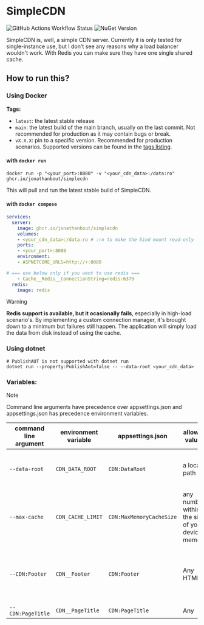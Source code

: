 # SimpleCDN
![GitHub Actions Workflow Status](https://img.shields.io/github/actions/workflow/status/JonathanBout/SimpleCDN/dotnet.yml?style=flat)
![NuGet Version](https://img.shields.io/nuget/v/SimpleCDN)


SimpleCDN is, well, a simple CDN server. Currently it is only tested for single-instance use, but I don't see any reasons why a load balancer wouldn't work. With Redis you can make sure they have one single shared cache.

## How to run this?
### Using Docker

**Tags:**
- `latest`: the latest stable release
- `main`: the latest build of the main branch, usually on the last commit. Not recommended for production as it may contain bugs or break.
- `vX.X.X`: pin to a specific version. Recommended for production scenarios. Supported versions can be found in the [tags listing](https://github.com/JonathanBout/SimpleCDN/tags).

#### with `docker run`
```
docker run -p "<your_port>:8080" -v "<your_cdn_data>:/data:ro" ghcr.io/jonathanbout/simplecdn
```
This will pull and run the latest stable build of SimpleCDN.

#### with `docker compose`
```yml
services:
  server:
    image: ghcr.io/jonathanbout/simplecdn
    volumes:
    - <your_cdn_data>:/data:ro # :ro to make the bind mount read-only
    ports:
    - <your_port>:8080
    environment:
    - ASPNETCORE_URLS=http://+:8080

# === use below only if you want to use redis ===
    - Cache__Redis__ConnectionString=redis:6379
  redis:
    image: redis
```

> [!WARNING]  
> **Redis support is available, but it ocasionally fails**, especially in high-load scenario's. By implementing a custom connection manager,
> it's brought down to a minimum but failures still happen. The application will simply load the data from disk instead of using the cache.

### Using dotnet
```
# PublishAOT is not supported with dotnet run
dotnet run --property:PublishAot=false -- --data-root <your_cdn_data>
```

### Variables:

> [!NOTE]  
> Command line arguments have precedence over appsettings.json and appsettings.json has precedence environment variables.

| command line argument | environment variable | appsettings.json | allowed values | default value | description |
|--|--|--|--|--|--|
| `--data-root` | `CDN_DATA_ROOT` | `CDN:DataRoot` | a local path | `/data` | The data root, where the files to be served are stored. |
| `--max-cache` | `CDN_CACHE_LIMIT` | `CDN:MaxMemoryCacheSize` | any number within the size of your devices memory | `500` | The maximum size of the cache, in kB |
| `--CDN:Footer` | `CDN__Footer` | `CDN:Footer` | Any HTML | `Powered by SimpleCDN` (with a link to this GitHub repo) | The text to place at the bottom of generated index files |
| `--CDN:PageTitle` | `CDN__PageTitle` | `CDN:PageTitle` | Any <title> compatible string | `SimpleCDN` | The text to display in the browser's title bar |

more options are available, for a full overview look at the models in the [SimpleCDN/Configuration](https://github.com/JonathanBout/SimpleCDN/tree/main/SimpleCDN/Configuration) folder.
- For command line arguments, use `--<section name>:<property name> "<property value>"` (section separator is `:`)
- For environment variables, use `<section name>__<property name>=<property value>` (section separator is `__`, double underscore)
- In appsettings.json, use the following structure:
  ```json
  {
    "<section name>": {
      "<property name>": "<property value>"
    }
  }
  ```
Where section name is one of the following:
- `CDN` - common CDN options corresponding to [CDNConfiguration.cs](https://github.com/JonathanBout/SimpleCDN/tree/main/SimpleCDN/Configuration/CDNConfiguration.cs)
- `Cache` - caching options corresponding to [CacheConfiguration.cs](https://github.com/JonathanBout/SimpleCDN/tree/main/SimpleCDN/Configuration/CacheConfiguration.cs)
  - `Cache` > `Redis` - Redis-specific options, corresponding to [RedisCacheConfiguration.cs](https://github.com/JonathanBout/SimpleCDN/tree/main/SimpleCDN/Configuration/RedisCacheConfiguration.cs)
  - `Cache` > `InMemory` - Redis-specific options, corresponding to [InMemoryCacheConfiguration.cs](https://github.com/JonathanBout/SimpleCDN/tree/main/SimpleCDN/Configuration/InMemoryCacheConfiguration.cs)
  When any options in the Redis section are defined, SimpleCDN will assume you want to use Redis. To overwrite this, use the `Cache` > `Type` property to use `InMemory` or no (`Disabled`) cache. 
 
## Development

Contributions are always welcome! Feel free to create an issue if you encounter problems. If you know a fix, a Pull Request is even better! 

### Building the docker image
Building a docker image can be done easily with `docker build`:
```
docker build . -f SimpleCDN/Dockerfile -t simplecdn:local
```
Be aware the build context has to be the root of the repo, whilst the dockerfile is in the SimpleCDN folder.

### Running tests
Executing the Unit tests can be done with just a single command:
```
dotnet test SimpleCDN.sln
```
This will run the NUnit tests in the SimpleCDN.Tests project.
